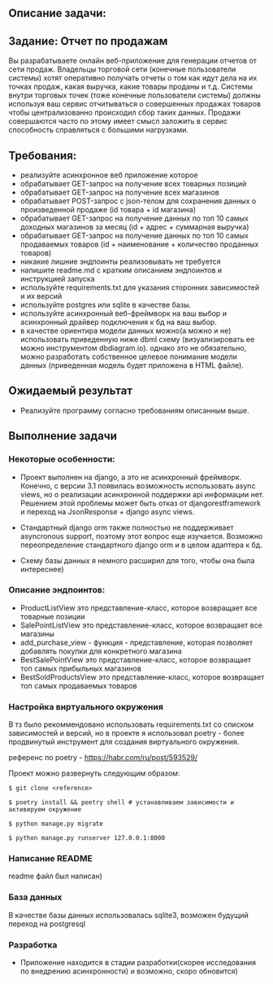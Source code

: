 ## Описание задачи:
## Задание: Отчет по продажам
Вы разрабатываете онлайн веб-приложение для генерации отчетов от сети продаж. Владельцы торговой сети (конечные пользователи системы) хотят оперативно получать отчеты о том как идут дела на их точках продаж, какая выручка, какие товары проданы и т.д. Системы внутри торговых точек (тоже конечные пользователи системы) должны используя ваш сервис отчитываться о совершенных продажах товаров чтобы централизованно происходил сбор таких данных. Продажи совершаются часто по этому имеет смысл заложить в сервис способность справляться с большими нагрузками.
## Требования:
 - реализуйте асинхронное веб приложение которое
 - обрабатывает GET-запрос на получение всех товарных позиций
 - oбрабатывает GET-запрос на получение всех магазинов
 - обрабатывает POST-запрос с json-телом для сохранения данных о произведенной продаже (id товара + id магазина)
 - обрабатывает GET-запрос на получение данных по топ 10 самых доходных магазинов за месяц (id + адрес + суммарная выручка)
 - обрабатывает GET-запрос на получение данных по топ 10 самых продаваемых товаров (id + наименование + количество проданных товаров)
 - никакие лишние эндпоинты реализовывать не требуется
 - напишите readme.md с кратким описанием эндпоинтов и инструкцией запуска
 - используйте requirements.txt для указания сторонних зависимостей и их версий
 - используйте postgres или sqlite в качестве базы.
 - используйте асинхронный веб-фреймворк на ваш выбор и асинхронный драйвер подключения к бд на ваш выбор.
 - в качестве ориентира модели данных можно(а можно и не) использовать приведенную ниже dbml схему (визуализировать ее можно инструментом dbdiagram.io). однако это не обязательно, можно разработать собственное целевое понимание модели данных (приведенная модель будет приложена в HTML файле).

## Ожидаемый результат
 - Реализуйте программу согласно требованиям описанным выше.	

## Выполнение задачи

### Некоторые особенности:
 - Проект выполнен на django, а это не асинхронный фреймворк. Конечно, с версии 3.1 появилась возможность использовать async views, но о реализации асинхронной поддержки api информации нет. Решением этой проблемы может быть отказ от djangorestframework и переход на JsonResponse + django async views.

 - Стандартный django orm также полностью не поддерживает asyncronous support, поэтому этот вопрос еще изучается. Возможно переопределение стандартного django orm и в целом адаптера к бд.

 - Схему базы данных я немного расширил для того, чтобы она была интереснее)

###  Описание эндпоинтов:

 - ProductListView это представление-класс, которое возвращает все товарные позиции
 - SalePointListView это представление-класс, которое возвращает все магазины
 - add_purchase_view - функция - представление, которая позволяет добавлять покупки для конкретного магазина
 - BestSalePointView это представление-класс, которое возвращает топ самых прибыльных магазинов
 - BestSoldProductsView это представление-класс, которое возвращает топ самых продаваемых товаров

### Настройка виртуального окружения

В тз было рекоммендовано использовать requirements.txt со списком зависимостей и версий, но в проекте я использовал poetry - более продвинутый инструмент для создания виртуального окружения. 

референс по poetry - https://habr.com/ru/post/593529/

Проект можно развернуть следующим образом:

    $ git clone <reference>

    $ poetry install && poetry shell # устанавливаем зависимости и активируем окружение

    $ python manage.py migrate

    $ python manage.py runserver 127.0.0.1:8000


### Написание README

readme файл был написан)

### База данных

В качестве базы данных использовалась sqlite3, возможен будущий переход на postgresql

### Разработка

 - Приложение находится в стадии разработки(скорее исследования по внедрению асинхронности) и возможно, скоро обновится)





